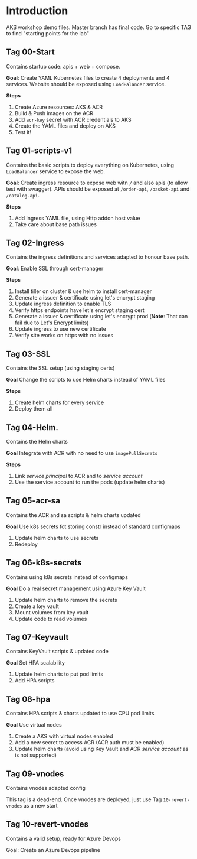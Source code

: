 # Introduction 
AKS workshop demo files. Master branch has final code. Go to specific TAG to find "starting points for the lab"

## Tag 00-Start

Contains startup code: apis + web + compose.

**Goal**: Create YAML Kubernetes files to create 4 deployments and 4 services. Website should be exposed using `LoadBalancer` service.

**Steps**

1. Create Azure resources: AKS & ACR
2. Build & Push images on the ACR
3. Add `acr-key` secret with ACR credentials to AKS
4. Create the YAML files and deploy on AKS
5. Test it!

## Tag 01-scripts-v1

Contains the basic scripts to deploy everything on Kubernetes, using `LoadBalancer` service to expose the web.

**Goal**: Create ingress resource to expose web witn `/` and also apis (to allow test with swagger). APIs should be exposed at `/order-api`, `/basket-api` and `/catalog-api`.

**Steps**

1. Add ingress YAML file, using Http addon host value
2. Take care about base path issues

## Tag 02-Ingress

Contains the ingress definitions and services adapted to honour base path. 

**Goal**: Enable SSL through cert-manager

**Steps**

1. Install tiller on cluster & use helm to install cert-manager
2. Generate a issuer & certificate using let's encrypt staging
3. Update ingress definition to enable TLS
4. Verify https endpoints have let's encrypt staging cert
5. Generate a issuer & certificate using let's encrypt prod (**Note**: That can fail due to Let's Encrypt limits)
6. Update ingress to use new certificate
7. Verify site works on https with no issues 

## Tag 03-SSL

Contains the SSL setup (using staging certs)

**Goal** Change the scripts to use Helm charts instead of YAML files

**Steps**

1. Create helm charts for every service
2. Deploy them all

## Tag 04-Helm.

Contains the Helm charts

**Goal** Integrate with ACR with no need to use `imagePullSecrets`

**Steps**

1. Link _service principal_ to ACR and to _service account_
2. Use the service account to run the pods (update helm charts)

## Tag 05-acr-sa

Contains the ACR and sa scripts & helm charts updated

**Goal** Use k8s secrets fot storing constr instead of standard configmaps

1. Update helm charts to use secrets
2. Redeploy

## Tag 06-k8s-secrets

Contains using k8s secrets instead of configmaps

**Goal** Do a real secret management using Azure Key Vault

1. Update helm charts to remove the secrets
2. Create a key vault
3. Mount volumes from key vault
4. Update code to read volumes

## Tag 07-Keyvault

Contains KeyVault scripts & updated code

**Goal** Set HPA scalability

1. Update helm charts to put pod limits
2. Add HPA scripts

## Tag 08-hpa

Contains HPA scripts & charts updated to use CPU pod limits

**Goal** Use virtual nodes

1. Create a AKS with virtual nodes enabled
2. Add a new secret to access ACR (ACR auth must be enabled)
4. Update helm charts (avoid using Key Vault and ACR _service account_ as is not supported)

## Tag 09-vnodes

Contains vnodes adapted config

This tag is a dead-end. Once vnodes are deployed, just use Tag `10-revert-vnodes` as a new start

## Tag 10-revert-vnodes

Contains a valid setup, ready for Azure Devops

Goal: Create an Azure Devops pipeline







